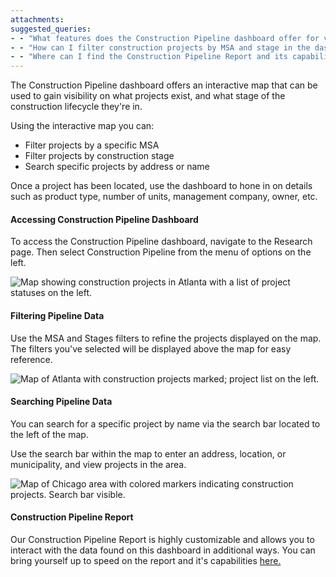 ```yaml
---
attachments: 
suggested_queries:
- - "What features does the Construction Pipeline dashboard offer for viewing projects?"
- - "How can I filter construction projects by MSA and stage in the dashboard?"
- - "Where can I find the Construction Pipeline Report and its capabilities?"
---
```

The Construction Pipeline dashboard offers an interactive map that can be used to gain visibility on what projects exist, and what stage of the construction lifecycle they're in.

Using the interactive map you can:

* Filter projects by a specific MSA
* Filter projects by construction stage
* Search specific projects by address or name

Once a project has been located, use the dashboard to hone in on details such as product type, number of units, management company, owner, etc.

#### Accessing Construction Pipeline Dashboard

To access the Construction Pipeline dashboard, navigate to the Research page. Then select Construction Pipeline from the menu of options on the left.

![Map showing construction projects in Atlanta with a list of project statuses on the left.](attachments/33467115379085.png)

#### Filtering Pipeline Data

Use the MSA and Stages filters to refine the projects displayed on the map. The filters you've selected will be displayed above the map for easy reference.

![Map of Atlanta with construction projects marked; project list on the left.](attachments/16504939638541.png)

#### Searching Pipeline Data

You can search for a specific project by name via the search bar located to the left of the map.

Use the search bar within the map to enter an address, location, or municipality, and view projects in the area.

![Map of Chicago area with colored markers indicating construction projects. Search bar visible.](attachments/16507834584333.png)

#### Construction Pipeline Report

Our Construction Pipeline Report is highly customizable and allows you to interact with the data found on this dashboard in additional ways. You can bring yourself up to speed on the report and it's capabilities [here.](https://help.radix.com/hc/en-us/articles/16508089274253)
